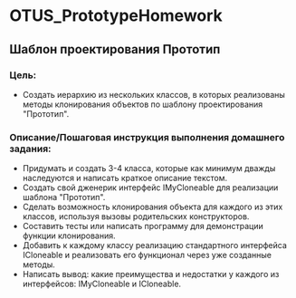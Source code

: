 # OTUS_PrototypeHomework
## Шаблон проектирования Прототип

### Цель:
* Создать иерархию из нескольких классов, в которых реализованы методы клонирования объектов по шаблону проектирования "Прототип".  

### Описание/Пошаговая инструкция выполнения домашнего задания:
* Придумать и создать 3-4 класса, которые как минимум дважды наследуются и написать краткое описание текстом.
* Создать свой дженерик интерфейс IMyCloneable для реализации шаблона "Прототип".
* Сделать возможность клонирования объекта для каждого из этих классов, используя вызовы родительских конструкторов.
* Составить тесты или написать программу для демонстрации функции клонирования.
* Добавить к каждому классу реализацию стандартного интерфейса ICloneable и реализовать его функционал через уже созданные методы.
* Написать вывод: какие преимущества и недостатки у каждого из интерфейсов: IMyCloneable и ICloneable.
